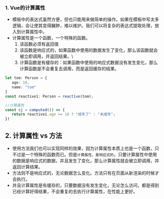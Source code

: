 

### 1. Vue的计算属性

- 模板中的表达式虽然方便，但也只能用来做简单的操作。如果在模板中写太多逻辑，会让使其变得臃肿，难以维护。我们可以将复杂的表达式提取处理，放入到计算属性中。
- 计算属性是一个函数，一个特殊的函数。
  1. 该函数必须有返回值
  2. 该函数是响应式的，如果函数中使用的数据发生了变化，那么该函数就会被立即调用，并返回结果。\
  2. 计算函数是有缓存的：如果函数中使用的响应式数据没有发生变化，那么计算函数是不会重复去调用，而是返回缓存的结果。

```ts
let tom: Person = {
   age: 18,
   name: "tom"
}
const reactive1: Person = reactive(tom);

//计算属性
const cj = computed(() => {
   return reactive1.age >= 18 ? "成年了" : "未成年";
})
```

## 2. 计算属性 vs 方法

- 使用方法我们也可以实现同样的效果，因为计算属性本质上也是一个函数，只不过是一个特殊的函数而已。但是`计算属性，是响应式的`，只要计算属性中使用的数据是响应式的数据，并且发生了变化，那么计算属性就会被立即调用，并返回计算结果。
- 方法则不是响应式的，无论数据怎么变化。方法只有在页面从新渲染的时候才会执行。
- 并且计算属性是有缓存的，只要数据没有发生变化，无论怎么访问，都是得到已经计算好得结果，不会重复的去执行计算属性，在性能上更好。

